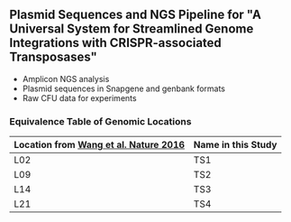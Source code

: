 ## Plasmid Sequences and NGS Pipeline for "A Universal System for Streamlined Genome Integrations with CRISPR-associated Transposases"

- Amplicon NGS analysis
- Plasmid sequences in Snapgene and genbank formats
- Raw CFU data for experiments

### Equivalence Table of Genomic Locations

| Location from [Wang et al. Nature 2016](https://doi.org/10.1038/nature20124) | Name in this Study |
| ------------------------------------- | ------------------ |
| L02 | TS1 |
| L09 | TS2 |
| L14 | TS3 |
| L21 | TS4 |
